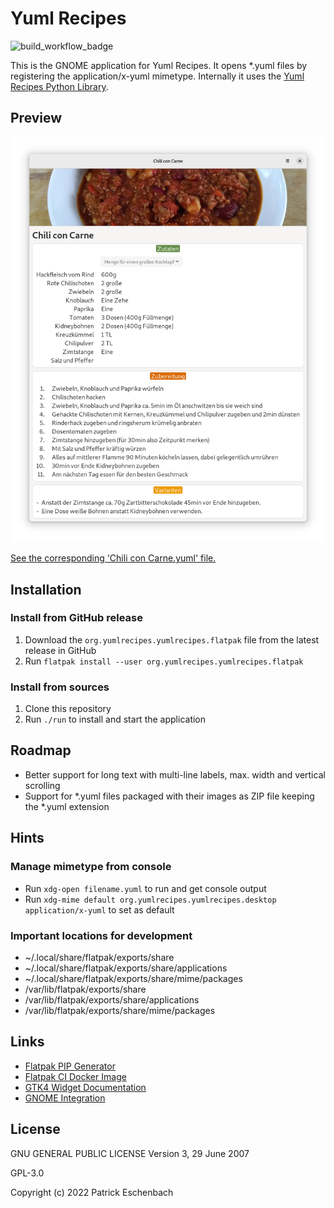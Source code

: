 # Yuml Recipes

![build_workflow_badge](https://github.com/yuml-recipes/yuml-recipes-gnome/actions/workflows/build.yaml/badge.svg)

This is the GNOME application for Yuml Recipes. It opens *.yuml files by registering the application/x-yuml mimetype. Internally it uses the [Yuml Recipes Python Library](https://github.com/yuml-recipes/yuml-recipes-py).

## Preview

![Yuml Recipes Preview](preview/preview.png "Yuml Recipes Preview")

[See the corresponding 'Chili con Carne.yuml' file.](<preview/Chili con Carne.yuml>)

## Installation

### Install from GitHub release

1. Download the `org.yumlrecipes.yumlrecipes.flatpak` file from the latest release in GitHub
1. Run `flatpak install --user org.yumlrecipes.yumlrecipes.flatpak`

### Install from sources

1. Clone this repository
1. Run `./run` to install and start the application

## Roadmap

- Better support for long text with multi-line labels, max. width and vertical scrolling
- Support for *.yuml files packaged with their images as ZIP file keeping the *.yuml extension

## Hints

### Manage mimetype from console

- Run `xdg-open filename.yuml` to run and get console output
- Run `xdg-mime default org.yumlrecipes.yumlrecipes.desktop application/x-yuml` to set as default

### Important locations for development

- ~/.local/share/flatpak/exports/share
- ~/.local/share/flatpak/exports/share/applications
- ~/.local/share/flatpak/exports/share/mime/packages
- /var/lib/flatpak/exports/share
- /var/lib/flatpak/exports/share/applications
- /var/lib/flatpak/exports/share/mime/packages

## Links

- [Flatpak PIP Generator](https://github.com/flatpak/flatpak-builder-tools/tree/master/pip)
- [Flatpak CI Docker Image](https://hub.docker.com/r/bilelmoussaoui/flatpak-github-actions)
- [GTK4 Widget Documentation](https://docs.gtk.org/gtk4/index.html)
- [GNOME Integration](https://developer.gnome.org/documentation/guidelines/maintainer/integrating.html?highlight=mime)

## License

GNU GENERAL PUBLIC LICENSE Version 3, 29 June 2007

GPL-3.0

Copyright (c) 2022 Patrick Eschenbach

